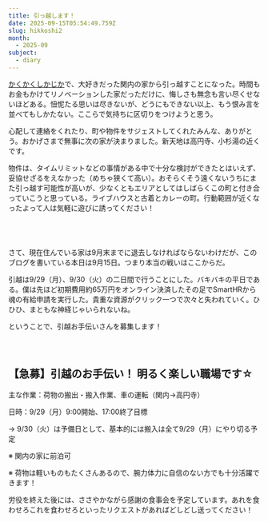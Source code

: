 ```yaml
---
title: 引っ越します！
date: 2025-09-15T05:54:49.759Z
slug: hikkoshi2
month:
  - 2025-09
subject:
  - diary
---
```

[かくかくしかじか](https://ezeroms.com/diary/hikkoshi/)で、大好きだった関内の家から引っ越すことになった。時間もお金もかけてリノベーションした家だっただけに、悔しさも無念も言い尽くせないほどある。忸怩たる思いは尽きないが、どうにもできない以上、もう恨み言を並べてもしかたない。ここらで気持ちに区切りをつけようと思う。

心配して連絡をくれたり、町や物件をサジェストしてくれたみんな、ありがとう。⁠おかげさまで無事に次の家が決まりました。新天地は高円寺、小杉湯の近くです。

物件は、タイムリミットなどの事情がある中で十分な検討ができたとはいえず、妥協せざるをえなかった（めちゃ狭くて高い）。おそらくそう遠くないうちにまた引っ越す可能性が高いが、少なくともエリアとしてはしばらくこの町と付き合っていこうと思っている。ライブハウスと古着とカレーの町。行動範囲が近くなったよって人は気軽に遊びに誘ってください！

######  ﻿

さて、現在住んでいる家は9月末までに退去しなければならないわけだが、このブログを書いている本日は9月15日。つまり本当の戦いはここからだ。

引越は9/29（月）、9/30（火）の二日間で行うことにした。バキバキの平日である。僕は先ほど初期費用約65万円をオンライン決済したその足でSmartHRから魂の有給申請を実行した。貴重な資源がクリック一つで次々と失われていく。ひひひ、まともな神経じゃいられないね。

ということで、引越お手伝いさんを募集します！

######  ﻿

## 【急募】引越のお手伝い！ 明るく楽しい職場です☆

主な作業：荷物の搬出・搬入作業、車の運転（関内→高円寺）

日時：9/29（月）9:00開始、17:00終了目標⁠⁠

→ 9/30（火）は予備日として、基本的には搬入は全て9/29（月）にやり切る予定

※ 関内の家に前泊可

※ 荷物は軽いものもたくさんあるので、腕力体力に自信のない方でも十分活躍できます！

労役を終えた後には、ささやかながら感謝の食事会を予定しています。あれを食わせろこれを食わせろといったリクエストがあればどしどし送ってください！